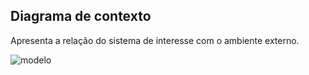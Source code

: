 ## Diagrama de contexto

Apresenta a relação do sistema de interesse com
o ambiente externo.

![modelo](http://www.plantuml.com/plantuml/proxy?cache=no&src=https://raw.githubusercontent.com/kyriosdata/docente-inf/main/documentacao/diagramas/c4-container.puml)
